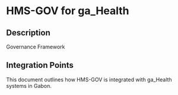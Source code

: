 # HMS-GOV for ga_Health

## Description

Governance Framework

## Integration Points

This document outlines how HMS-GOV is integrated with ga_Health systems in Gabon.
